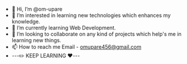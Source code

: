 - 👋 Hi, I’m @om-upare
- 👀 I’m interested in learning new technologies which enhances my knowledge.
- 🌱 I’m currently learning Web Development.
- 💞️ I’m looking to collaborate on any kind of projects which help's me in learning new things.
- 📫 How to reach me Email - omupare456@gmail.com
- ---✏️ KEEP LEARNING ❤️---
<!---
om-upare/om-upare is a ✨ special ✨ repository because its `README.md` (this file) appears on your GitHub profile.
You can click the Preview link to take a look at your changes.
--->

